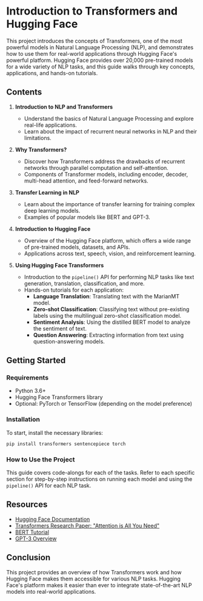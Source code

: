 # Introduction to Transformers and Hugging Face

This project introduces the concepts of Transformers, one of the most powerful models in Natural Language Processing (NLP), and demonstrates how to use them for real-world applications through Hugging Face's powerful platform. Hugging Face provides over 20,000 pre-trained models for a wide variety of NLP tasks, and this guide walks through key concepts, applications, and hands-on tutorials.

## Contents

1. **Introduction to NLP and Transformers**  
   - Understand the basics of Natural Language Processing and explore real-life applications.
   - Learn about the impact of recurrent neural networks in NLP and their limitations.

2. **Why Transformers?**  
   - Discover how Transformers address the drawbacks of recurrent networks through parallel computation and self-attention.
   - Components of Transformer models, including encoder, decoder, multi-head attention, and feed-forward networks.

3. **Transfer Learning in NLP**  
   - Learn about the importance of transfer learning for training complex deep learning models.
   - Examples of popular models like BERT and GPT-3.

4. **Introduction to Hugging Face**  
   - Overview of the Hugging Face platform, which offers a wide range of pre-trained models, datasets, and APIs.
   - Applications across text, speech, vision, and reinforcement learning.

5. **Using Hugging Face Transformers**  
   - Introduction to the `pipeline()` API for performing NLP tasks like text generation, translation, classification, and more.
   - Hands-on tutorials for each application:
      - **Language Translation**: Translating text with the MarianMT model.
      - **Zero-shot Classification**: Classifying text without pre-existing labels using the multilingual zero-shot classification model.
      - **Sentiment Analysis**: Using the distilled BERT model to analyze the sentiment of text.
      - **Question Answering**: Extracting information from text using question-answering models.

## Getting Started

### Requirements
- Python 3.6+
- Hugging Face Transformers library
- Optional: PyTorch or TensorFlow (depending on the model preference)

### Installation
To start, install the necessary libraries:
```bash
pip install transformers sentencepiece torch
```

### How to Use the Project
This guide covers code-alongs for each of the tasks. Refer to each specific section for step-by-step instructions on running each model and using the `pipeline()` API for each NLP task.

## Resources
- [Hugging Face Documentation](https://huggingface.co/docs)
- [Transformers Research Paper: "Attention is All You Need"](https://arxiv.org/abs/1706.03762)
- [BERT Tutorial](https://huggingface.co/docs/transformers/model_doc/bert)
- [GPT-3 Overview](https://huggingface.co/gpt-3)

## Conclusion
This project provides an overview of how Transformers work and how Hugging Face makes them accessible for various NLP tasks. Hugging Face's platform makes it easier than ever to integrate state-of-the-art NLP models into real-world applications.

